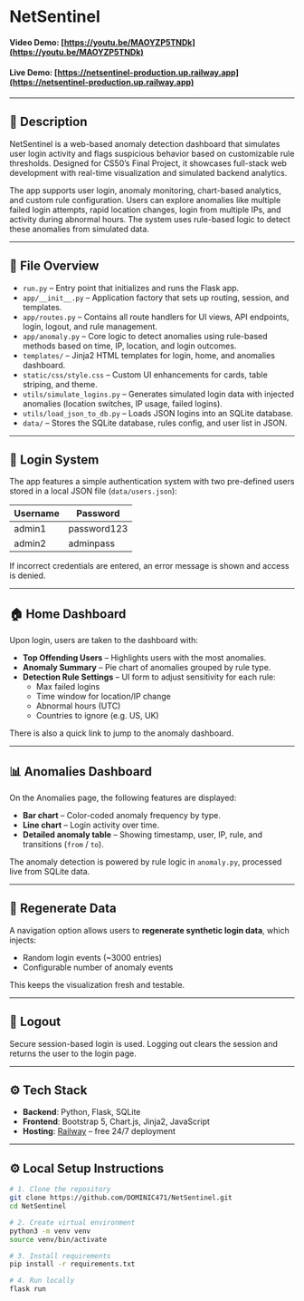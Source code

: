 # NetSentinel
#### Video Demo: [https://youtu.be/MAOYZP5TNDk](https://youtu.be/MAOYZP5TNDk)
#### Live Demo: [https://netsentinel-production.up.railway.app](https://netsentinel-production.up.railway.app)

---

## 📝 Description

NetSentinel is a web-based anomaly detection dashboard that simulates user login activity and flags suspicious behavior based on customizable rule thresholds. Designed for CS50’s Final Project, it showcases full-stack web development with real-time visualization and simulated backend analytics.

The app supports user login, anomaly monitoring, chart-based analytics, and custom rule configuration. Users can explore anomalies like multiple failed login attempts, rapid location changes, login from multiple IPs, and activity during abnormal hours. The system uses rule-based logic to detect these anomalies from simulated data.

---

## 📂 File Overview

- `run.py` – Entry point that initializes and runs the Flask app.
- `app/__init__.py` – Application factory that sets up routing, session, and templates.
- `app/routes.py` – Contains all route handlers for UI views, API endpoints, login, logout, and rule management.
- `app/anomaly.py` – Core logic to detect anomalies using rule-based methods based on time, IP, location, and login outcomes.
- `templates/` – Jinja2 HTML templates for login, home, and anomalies dashboard.
- `static/css/style.css` – Custom UI enhancements for cards, table striping, and theme.
- `utils/simulate_logins.py` – Generates simulated login data with injected anomalies (location switches, IP usage, failed logins).
- `utils/load_json_to_db.py` – Loads JSON logins into an SQLite database.
- `data/` – Stores the SQLite database, rules config, and user list in JSON.

---

## 🔐 Login System

The app features a simple authentication system with two pre-defined users stored in a local JSON file (`data/users.json`):

| Username | Password    |
|----------|-------------|
| admin1   | password123 |
| admin2   | adminpass   |

If incorrect credentials are entered, an error message is shown and access is denied.

---

## 🏠 Home Dashboard

Upon login, users are taken to the dashboard with:

- **Top Offending Users** – Highlights users with the most anomalies.
- **Anomaly Summary** – Pie chart of anomalies grouped by rule type.
- **Detection Rule Settings** – UI form to adjust sensitivity for each rule:
  - Max failed logins
  - Time window for location/IP change
  - Abnormal hours (UTC)
  - Countries to ignore (e.g. US, UK)

There is also a quick link to jump to the anomaly dashboard.

---

## 📊 Anomalies Dashboard

On the Anomalies page, the following features are displayed:

- **Bar chart** – Color-coded anomaly frequency by type.
- **Line chart** – Login activity over time.
- **Detailed anomaly table** – Showing timestamp, user, IP, rule, and transitions (`from` / `to`).

The anomaly detection is powered by rule logic in `anomaly.py`, processed live from SQLite data.

---

## 🔄 Regenerate Data

A navigation option allows users to **regenerate synthetic login data**, which injects:
- Random login events (~3000 entries)
- Configurable number of anomaly events

This keeps the visualization fresh and testable.

---

## 🚪 Logout

Secure session-based login is used. Logging out clears the session and returns the user to the login page.

---

## ⚙️ Tech Stack

- **Backend**: Python, Flask, SQLite
- **Frontend**: Bootstrap 5, Chart.js, Jinja2, JavaScript
- **Hosting**: [Railway](https://railway.app) – free 24/7 deployment

---

## ⚙️ Local Setup Instructions

```bash
# 1. Clone the repository
git clone https://github.com/DOMINIC471/NetSentinel.git
cd NetSentinel

# 2. Create virtual environment
python3 -m venv venv
source venv/bin/activate

# 3. Install requirements
pip install -r requirements.txt

# 4. Run locally
flask run
